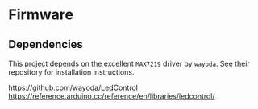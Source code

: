 # Firmware

## Dependencies

This project depends on the excellent `MAX7219` driver by `wayoda`. See their repository for installation instructions.

https://github.com/wayoda/LedControl
https://reference.arduino.cc/reference/en/libraries/ledcontrol/